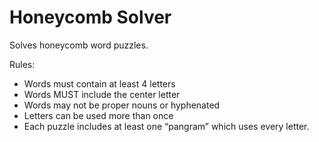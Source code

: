 # Honeycomb Solver

Solves honeycomb word puzzles.

Rules: 
-	Words must contain at least 4 letters
-	Words MUST include the center letter
-	Words may not be proper nouns or hyphenated
-	Letters can be used more than once
- Each puzzle includes at least one “pangram” which uses every letter. 

